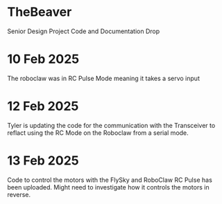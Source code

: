 # TheBeaver
Senior Design Project Code and Documentation Drop

# 10 Feb 2025
The roboclaw was in RC Pulse Mode meaning it takes a servo input

# 12 Feb 2025
Tyler is updating the code for the communication with the Transceiver to reflact using the RC Mode on the Roboclaw from a serial mode.

# 13 Feb 2025
Code to control the motors with the FlySky and RoboClaw RC Pulse has been uploaded. Might need to investigate how it controls the motors in reverse.

